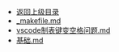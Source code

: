 - [返回上级目录](../)
- [_makefile.md](计算机/编译器/makefile/_makefile.md)
- [vscode制表键变空格问题.md](计算机/编译器/makefile/vscode制表键变空格问题.md)
- [基础.md](计算机/编译器/makefile/基础.md)